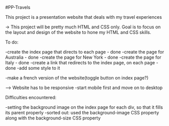 #PP-Travels

This project is a presentation website that deals with my travel experiences 

-> This project will be pretty much HTML and CSS only.
   Goal is to focus on the layout and design of the website to hone my HTML and CSS skills.

To do:

-create the index page that directs to each page - done 
-create the page for Australia - done 
-create the page for New York - done
-create the page for Italy - done
-create a link that redirects to the index page, on each page - done
    -add some style to it

-make a french version of the website(toggle button on index page?)

--> Website has to be responsive 
    -start mobile first and move on to desktop

Difficulties encountered:

-setting the background image on the index page for each div, so that it fills its parent properly
    -sorted out: used the background-image CSS property along with the background-size CSS property

